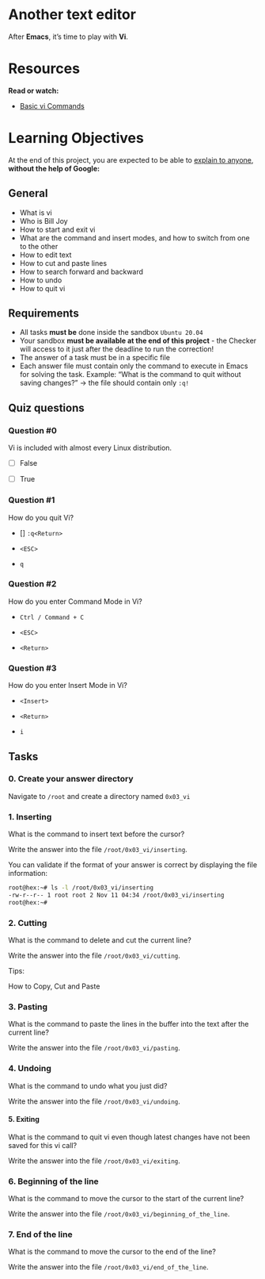 # Another text editor

After **Emacs**, it’s time to play with **Vi**.

# Resources

**Read or watch:**

- [Basic vi Commands](https://www.cs.colostate.edu/helpdocs/vi.html)

# Learning Objectives
At the end of this project, you are expected to be able to [explain to anyone](https://fs.blog/feynman-technique/), **without the help of Google:**

## General
- What is vi
- Who is Bill Joy
- How to start and exit vi
- What are the command and insert modes, and how to switch from one to the other
- How to edit text
- How to cut and paste lines
- How to search forward and backward
- How to undo
- How to quit vi

## Requirements
- All tasks **must be** done inside the sandbox `Ubuntu 20.04`
- Your sandbox **must be available at the end of this project** - the Checker will access to it just after the deadline to run the correction!
- The answer of a task must be in a specific file
- Each answer file must contain only the command to execute in Emacs for solving the task. Example: “What is the command to quit without saving changes?” -> the file should contain only `:q!`

## Quiz questions

### Question #0

Vi is included with almost every Linux distribution.

- [ ] False

- [ ] True

### Question #1

How do you quit Vi?

- [] `:q<Return>`

- `<ESC>`

- `q`

### Question #2

How do you enter Command Mode in Vi?

- `Ctrl / Command + C`

- `<ESC>`

- `<Return>`

### Question #3

How do you enter Insert Mode in Vi?

- `<Insert>`

- `<Return>`

- `i`

## Tasks

### 0. Create your answer directory

Navigate to `/root` and create a directory named `0x03_vi`

### 1. Inserting

What is the command to insert text before the cursor?

Write the answer into the file `/root/0x03_vi/inserting`.

You can validate if the format of your answer is correct by displaying the file information:

```bash
root@hex:~# ls -l /root/0x03_vi/inserting
-rw-r--r-- 1 root root 2 Nov 11 04:34 /root/0x03_vi/inserting
root@hex:~#
```

### 2. Cutting

What is the command to delete and cut the current line?

Write the answer into the file `/root/0x03_vi/cutting`.

Tips:

How to Copy, Cut and Paste

### 3. Pasting

What is the command to paste the lines in the buffer into the text after the current line?

Write the answer into the file `/root/0x03_vi/pasting`.

### 4. Undoing

What is the command to undo what you just did?

Write the answer into the file `/root/0x03_vi/undoing`.

#### 5. Exiting

What is the command to quit vi even though latest changes have not been saved for this vi call?

Write the answer into the file `/root/0x03_vi/exiting`.

### 6. Beginning of the line

What is the command to move the cursor to the start of the current line?

Write the answer into the file `/root/0x03_vi/beginning_of_the_line`.

### 7. End of the line

What is the command to move the cursor to the end of the line?

Write the answer into the file `/root/0x03_vi/end_of_the_line`.

